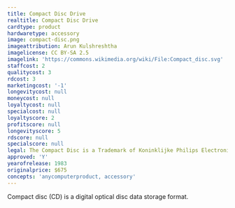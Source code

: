 ```yaml
---
title: Compact Disc Drive
realtitle: Compact Disc Drive
cardtype: product
hardwaretype: accessory
image: compact-disc.png
imageattribution: Arun Kulshreshtha
imagelicense: CC BY-SA 2.5
imagelink: 'https://commons.wikimedia.org/wiki/File:Compact_disc.svg'
staffcost: 2
qualitycost: 3
rdcost: 3
marketingcost: '-1'
longevitycost: null
moneycost: null
loyaltycost: null
specialcost: null
loyaltyscore: 2
profitscore: null
longevityscore: 5
rdscore: null
specialscore: null
legal: The Compact Disc is a Trademark of Koninklijke Philips Electronics N.V.
approved: 'Y'
yearofrelease: 1983
originalprice: $675
concepts: 'anycomputerproduct, accessory'
---
```


Compact disc (CD) is a digital optical disc data storage format.
